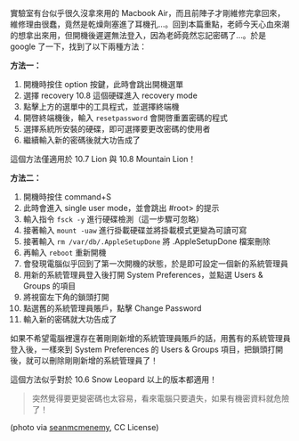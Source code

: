 <!--
[date]: 2013-04-12
[title]: 重置被遺忘的 OS X 系統管理員密碼
[name]: reset-the-forgotten-password-of-admin-in-os-x
[tag]: Mac, OS X
[photo]: http://i.minus.com/jbvYGjFOCRdKPq.jpg
-->

實驗室有台似乎很久沒拿來用的 Macbook Air，而且前陣子才剛維修完拿回來，維修理由很蠢，竟然是乾燥劑塞進了耳機孔…。回到本篇重點，老師今天心血來潮的想拿出來用，但開機後遲遲無法登入，因為老師竟然忘記密碼了…。於是 google 了一下，找到了以下兩種方法：

**方法一：**

1. 開機時按住 option 按鍵，此時會跳出開機選單
2. 選擇 recovery 10.8 這個硬碟進入 recovery mode
3. 點擊上方的選單中的工具程式，並選擇終端機
4. 開啓終端機後，輸入 `resetpassword` 會開啓重置密碼的程式
5. 選擇系統所安裝的硬碟，即可選擇要更改密碼的使用者
6. 繼續輸入新的密碼後就大功告成了

這個方法僅適用於 10.7 Lion 與 10.8 Mountain Lion！

**方法二：**

1. 開機時按住 command+S
2. 此時會進入 single user mode，並會跳出 #root> 的提示
3. 輸入指令 `fsck -y` 進行硬碟檢測（這一步驟可忽略）
4. 接著輸入 `mount -uaw` 進行掛載硬碟並將掛載模式更變為可讀可寫
5. 接著輸入 `rm /var/db/.AppleSetupDone` 將 .AppleSetupDone 檔案刪除
6. 再輸入 `reboot` 重新開機
7. 會發現電腦似乎回到了第一次開機的狀態，於是即可設定一個新的系統管理員
8. 用新的系統管理員登入後打開 System Preferences，並點選 Users & Groups 的項目
9. 將視窗左下角的鎖頭打開
10. 點選舊的系統管理員賬戶，點擊 Change Password
11. 輸入新的密碼就大功告成了

如果不希望電腦裡還存在著剛剛新增的系統管理員賬戶的話，用舊有的系統管理員登入後，一樣來到 System Preferences 的 Users & Groups 項目，把鎖頭打開後，就可以刪除剛剛新增的系統管理員了！

這個方法似乎對於 10.6 Snow Leopard 以上的版本都適用！

> 突然覺得要更變密碼也太容易，看來電腦只要遺失，如果有機密資料就危險了！

(photo via [seanmcmenemy][1], CC License)

[1]: http://www.flickr.com/photos/seanfx/5753197806/